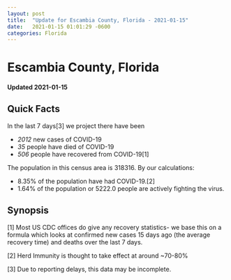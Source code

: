 ```yaml
---
layout: post
title:  "Update for Escambia County, Florida - 2021-01-15"
date:   2021-01-15 01:01:29 -0600
categories: Florida
---
```


# Escambia County, Florida
#### Updated 2021-01-15

## Quick Facts

In the last 7 days[3] we project there have been
- *2012* new cases of COVID-19
- *35* people have died of COVID-19
- *506* people have recovered from COVID-19[1]

The population in this census area is 318316. By our calculations:
- 8.35% of the population have had COVID-19.[2]
- 1.64% of the population or 5222.0 people are actively fighting the virus.

## Synopsis




[1] Most US CDC offices do give any recovery statistics- we base this on a formula which looks at confirmed new cases
15 days ago (the average recovery time) and deaths over the last 7 days.

[2] Herd Immunity is thought to take effect at around ~70-80%

[3] Due to reporting delays, this data may be incomplete.
 
    